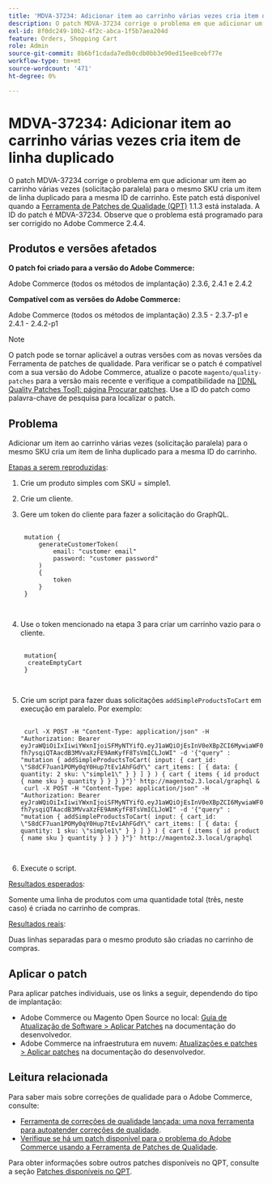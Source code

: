 ```yaml
---
title: 'MDVA-37234: Adicionar item ao carrinho várias vezes cria item de linha duplicado'
description: O patch MDVA-37234 corrige o problema em que adicionar um item ao carrinho várias vezes (solicitação paralela) para o mesmo SKU cria um item de linha duplicado para a mesma ID de carrinho. Este patch está disponível quando a [Ferramenta de correções de qualidade (QPT)](https://experienceleague.adobe.com/en/docs/commerce-operations/upgrade-guide/patches/overview) 1.1.3 está instalada. A ID do patch é MDVA-37234. Observe que o problema está programado para ser corrigido no Adobe Commerce 2.4.4.
exl-id: 8f0dc249-10b2-4f2c-abca-1f5b7aea204d
feature: Orders, Shopping Cart
role: Admin
source-git-commit: 8b6bf1cdada7edb0cdb0bb3e90ed15ee8cebf77e
workflow-type: tm+mt
source-wordcount: '471'
ht-degree: 0%

---
```


# MDVA-37234: Adicionar item ao carrinho várias vezes cria item de linha duplicado

O patch MDVA-37234 corrige o problema em que adicionar um item ao carrinho várias vezes (solicitação paralela) para o mesmo SKU cria um item de linha duplicado para a mesma ID de carrinho. Este patch está disponível quando a [Ferramenta de Patches de Qualidade (QPT)](https://experienceleague.adobe.com/en/docs/commerce-operations/upgrade-guide/patches/overview) 1.1.3 está instalada. A ID do patch é MDVA-37234. Observe que o problema está programado para ser corrigido no Adobe Commerce 2.4.4.

## Produtos e versões afetados

**O patch foi criado para a versão do Adobe Commerce:**

Adobe Commerce (todos os métodos de implantação) 2.3.6, 2.4.1 e 2.4.2

**Compatível com as versões do Adobe Commerce:**

Adobe Commerce (todos os métodos de implantação) 2.3.5 - 2.3.7-p1 e 2.4.1 - 2.4.2-p1

>[!NOTE]
>
>O patch pode se tornar aplicável a outras versões com as novas versões da Ferramenta de patches de qualidade. Para verificar se o patch é compatível com a sua versão do Adobe Commerce, atualize o pacote `magento/quality-patches` para a versão mais recente e verifique a compatibilidade na [[!DNL Quality Patches Tool]: página Procurar patches](https://experienceleague.adobe.com/tools/commerce-quality-patches/index.html). Use a ID do patch como palavra-chave de pesquisa para localizar o patch.

## Problema

Adicionar um item ao carrinho várias vezes (solicitação paralela) para o mesmo SKU cria um item de linha duplicado para a mesma ID do carrinho.

<u>Etapas a serem reproduzidas</u>:

1. Crie um produto simples com SKU = simple1.
1. Crie um cliente.
1. Gere um token do cliente para fazer a solicitação do GraphQL.

   <pre>
    <code class="language-graphql">
    mutation {
        generateCustomerToken(
            email: "customer email"
            password: "customer password"
        )
        {
            token
        }
    }
    </code>
    </pre>

1. Use o token mencionado na etapa 3 para criar um carrinho vazio para o cliente.

   <pre>
    <code class="language-graphql">
    mutation{
     createEmptyCart
    }
    </code>
    </pre>

1. Crie um script para fazer duas solicitações `addSimpleProductsToCart` em execução em paralelo. Por exemplo:

   <pre>
    <code class="language-#!/bin/bash">
    curl -X POST -H "Content-Type: application/json" -H "Authorization: Bearer eyJraWQiOiIxIiwiYWxnIjoiSFMyNTYifQ.eyJ1aWQiOjEsInV0eXBpZCI6MywiaWF0IjoxNjIzOTUyNjcwLCJleHAiOjE2MjM5NTYyNzB9.-fh7ysqiQTAacdB3MVvaXzFE9AmKyfF8TsVmICLJoWI" -d '{"query" : "mutation { addSimpleProductsToCart( input: { cart_id: \"S8dCF7uan1POMy0qY0Hup7tEv1AhFGdY\" cart_items: [ { data: { quantity: 2 sku: \"simple1\" } } ] } ) { cart { items { id product { name sku } quantity } } } }"}' http://magento2.3.local/graphql &
    curl -X POST -H "Content-Type: application/json" -H "Authorization: Bearer eyJraWQiOiIxIiwiYWxnIjoiSFMyNTYifQ.eyJ1aWQiOjEsInV0eXBpZCI6MywiaWF0IjoxNjIzOTUyNjcwLCJleHAiOjE2MjM5NTYyNzB9.-fh7ysqiQTAacdB3MVvaXzFE9AmKyfF8TsVmICLJoWI" -d '{"query" : "mutation { addSimpleProductsToCart( input: { cart_id: \"S8dCF7uan1POMy0qY0Hup7tEv1AhFGdY\" cart_items: [ { data: { quantity: 1 sku: \"simple1\" } } ] } ) { cart { items { id product { name sku } quantity } } } }"}' http://magento2.3.local/graphql
    </code>
    </pre>

1. Execute o script.

<u>Resultados esperados</u>:

Somente uma linha de produtos com uma quantidade total (três, neste caso) é criada no carrinho de compras.

<u>Resultados reais</u>:

Duas linhas separadas para o mesmo produto são criadas no carrinho de compras.

## Aplicar o patch

Para aplicar patches individuais, use os links a seguir, dependendo do tipo de implantação:

* Adobe Commerce ou Magento Open Source no local: [Guia de Atualização de Software > Aplicar Patches](https://experienceleague.adobe.com/en/docs/commerce-operations/tools/quality-patches-tool/usage) na documentação do desenvolvedor.
* Adobe Commerce na infraestrutura em nuvem: [Atualizações e patches > Aplicar patches](https://experienceleague.adobe.com/en/docs/commerce-cloud-service/user-guide/develop/upgrade/apply-patches) na documentação do desenvolvedor.

## Leitura relacionada

Para saber mais sobre correções de qualidade para o Adobe Commerce, consulte:

* [Ferramenta de correções de qualidade lançada: uma nova ferramenta para autoatender correções de qualidade](/help/announcements/adobe-commerce-announcements/magento-quality-patches-released-new-tool-to-self-serve-quality-patches.md).
* [Verifique se há um patch disponível para o problema do Adobe Commerce usando a Ferramenta de Patches de Qualidade](/help/support-tools/patches-available-in-qpt-tool/check-patch-for-magento-issue-with-magento-quality-patches.md).

Para obter informações sobre outros patches disponíveis no QPT, consulte a seção [Patches disponíveis no QPT](https://support.magento.com/hc/en-us/sections/360010506631-Patches-available-in-QPT-tool-).

